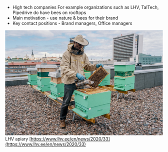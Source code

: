 - High tech companies For example organizations such as LHV, TalTech, Pipedrive do have bees on rooftops
- Main motivation - use nature & bees for their brand
- Key contact positions - Brand managers, Office managers

![](../../img/mesilased-1.jpg)
LHV apiary [https://www.lhv.ee/en/news/2020/33](https://www.lhv.ee/en/news/2020/33)